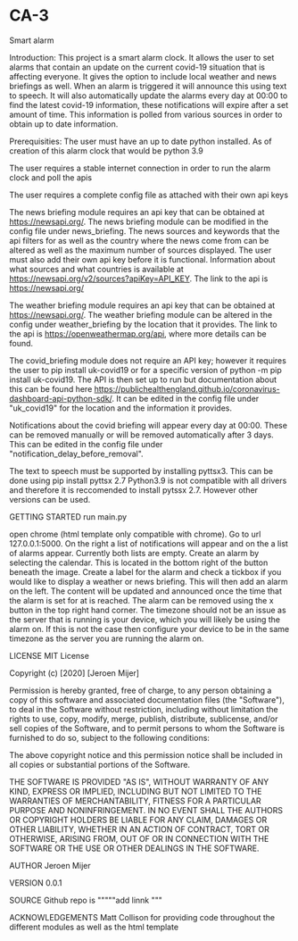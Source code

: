 # CA-3
Smart alarm

Introduction:
This project is a smart alarm clock. It allows the user to set alarms that contain an update on the current covid-19
situation that is affecting everyone. It gives the option to include local weather and news briefings as well. When
an alarm is triggered it will announce this using text to speech. It will also automatically update the alarms every
day at 00:00 to find the latest covid-19 information, these notifications will expire after a set amount of time. This
information is polled from various sources in order to obtain up to date information.

Prerequisities:
The user must have an up to date python installed. As of creation of this alarm clock that would be python 3.9

The user requires a stable internet connection in order to run the alarm clock and poll the apis

The user requires a complete config file as attached with their own api keys

The news briefing module requires an api key that can be obtained at https://newsapi.org/.
  The news briefing module can be modified in the config file under news_briefing. The news sources and keywords
  that the api filters for as well as the country where the news come from can be altered as well as the maximum
  number of sources displayed. The user must also add their own api key before it is functional.
  Information about what sources and what countries is available at https://newsapi.org/v2/sources?apiKey=API_KEY.
  The link to the api is https://newsapi.org/

The weather briefing module requires an api key that can be obtained at https://newsapi.org/.
  The weather briefing module can be altered in the config under weather_briefing by the location that it provides.
  The link to the api is https://openweathermap.org/api, where more details can be found.

The covid_briefing module does not require an API key; however it requires the user to pip install uk-covid19
 or for a specific version of python -m pip install uk-covid19. The API is then set up to run but documentation
 about this can be found here https://publichealthengland.github.io/coronavirus-dashboard-api-python-sdk/. It
 can be edited in the config file under "uk_covid19" for the location and the information it provides.

Notifications about the covid briefing will appear every day at 00:00. These can be removed manually or will be
removed automatically after 3 days. This can be edited in the config file under "notification_delay_before_removal".

The text to speech must be supported by installing pyttsx3. This can be done using pip install pyttsx 2.7
Python3.9 is not compatible with all drivers and therefore it is reccomended to install pytssx 2.7. However
other versions can be used.

GETTING STARTED
run main.py

open chrome (html template only compatible with chrome). Go to url 127.0.0.1:5000.
On the right a list of notifications will appear and on the a list of alarms appear. Currently both lists are empty.
Create an alarm by selecting the calendar. This is located in the bottom right of the button beneath the image.
Create a label for the alarm and check a tickbox if you would like to display a weather or news briefing. This will
then add an alarm on the left. The content will be updated and announced once the time that the alarm is set for at
is reached. The alarm can be removed using the x button in the top right hand corner. The timezone should not be an
issue as the server that is running is your device, which you will likely be using the alarm on. If this is not the
case then configure your device to be in the same timezone as the server you are running the alarm on.

LICENSE
MIT License

Copyright (c) [2020] [Jeroen Mijer]

Permission is hereby granted, free of charge, to any person obtaining a copy
of this software and associated documentation files (the "Software"), to deal
in the Software without restriction, including without limitation the rights
to use, copy, modify, merge, publish, distribute, sublicense, and/or sell
copies of the Software, and to permit persons to whom the Software is
furnished to do so, subject to the following conditions:

The above copyright notice and this permission notice shall be included in all
copies or substantial portions of the Software.

THE SOFTWARE IS PROVIDED "AS IS", WITHOUT WARRANTY OF ANY KIND, EXPRESS OR
IMPLIED, INCLUDING BUT NOT LIMITED TO THE WARRANTIES OF MERCHANTABILITY,
FITNESS FOR A PARTICULAR PURPOSE AND NONINFRINGEMENT. IN NO EVENT SHALL THE
AUTHORS OR COPYRIGHT HOLDERS BE LIABLE FOR ANY CLAIM, DAMAGES OR OTHER
LIABILITY, WHETHER IN AN ACTION OF CONTRACT, TORT OR OTHERWISE, ARISING FROM,
OUT OF OR IN CONNECTION WITH THE SOFTWARE OR THE USE OR OTHER DEALINGS IN THE
SOFTWARE.

AUTHOR
Jeroen Mijer

VERSION
0.0.1

SOURCE
Github repo is """""add linnk """

ACKNOWLEDGEMENTS
Matt Collison for providing code throughout the different modules as well as the html template
